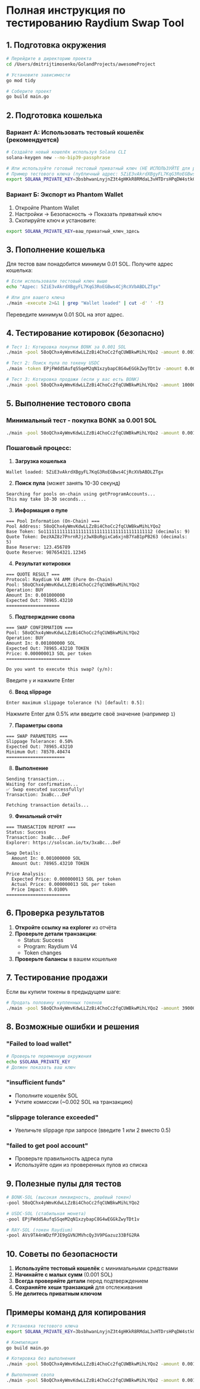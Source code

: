 # Полная инструкция по тестированию Raydium Swap Tool

## 1. Подготовка окружения

```bash
# Перейдите в директорию проекта
cd /Users/dmitrijtimosenko/GolandProjects/awesomeProject

# Установите зависимости
go mod tidy

# Соберите проект
go build main.go
```

## 2. Подготовка кошелька

### Вариант А: Использовать тестовый кошелёк (рекомендуется)

```bash
# Создайте новый кошелёк используя Solana CLI
solana-keygen new --no-bip39-passphrase

# Или используйте готовый тестовый приватный ключ (НЕ ИСПОЛЬЗУЙТЕ для реальных средств!)
# Пример тестового ключа (публичный адрес: 5ZiE3vAkrdXBgyFL7KqG3RoEGBws4CjRcXVbABDLZTgx)
export SOLANA_PRIVATE_KEY=3bsbhwanLnyjnZ3t4gHKkR8RMdaL3vHTDrsHPqDW4stkG5S4temxqewKr3VfumdfT5p8YRUYMAUfna3xPCeNxmtE
```

### Вариант Б: Экспорт из Phantom Wallet

1. Откройте Phantom Wallet
2. Настройки → Безопасность → Показать приватный ключ
3. Скопируйте ключ и установите:
```bash
export SOLANA_PRIVATE_KEY=ваш_приватный_ключ_здесь
```

## 3. Пополнение кошелька

Для тестов вам понадобится минимум 0.01 SOL. Получите адрес кошелька:

```bash
# Если использовали тестовый ключ выше
echo "Адрес: 5ZiE3vAkrdXBgyFL7KqG3RoEGBws4CjRcXVbABDLZTgx"

# Или для вашего ключа
./main -execute 2>&1 | grep "Wallet loaded" | cut -d' ' -f3
```

Переведите минимум 0.01 SOL на этот адрес.

## 4. Тестирование котировок (безопасно)

```bash
# Тест 1: Котировка покупки BONK за 0.001 SOL
./main -pool 58oQChx4yWmvKdwLLZzBi4ChoCc2fqCUWBkwMihLYQo2 -amount 0.001 -side buy

# Тест 2: Поиск пула по токену USDC
./main -token EPjFWdd5AufqSSqeM2qN1xzybapC8G4wEGGkZwyTDt1v -amount 0.001 -side buy

# Тест 3: Котировка продажи (если у вас есть BONK)
./main -pool 58oQChx4yWmvKdwLLZzBi4ChoCc2fqCUWBkwMihLYQo2 -amount 1000000 -side sell
```

## 5. Выполнение тестового свопа

### Минимальный тест - покупка BONK за 0.001 SOL

```bash
./main -pool 58oQChx4yWmvKdwLLZzBi4ChoCc2fqCUWBkwMihLYQo2 -amount 0.001 -side buy -execute
```

### Пошаговый процесс:

1. **Загрузка кошелька**
```
Wallet loaded: 5ZiE3vAkrdXBgyFL7KqG3RoEGBws4CjRcXVbABDLZTgx
```

2. **Поиск пула** (может занять 10-30 секунд)
```
Searching for pools on-chain using getProgramAccounts...
This may take 10-30 seconds...
```

3. **Информация о пуле**
```
=== Pool Information (On-Chain) ===
Pool Address: 58oQChx4yWmvKdwLLZzBi4ChoCc2fqCUWBkwMihLYQo2
Base Token: So11111111111111111111111111111111111111112 (decimals: 9)
Quote Token: DezXAZ8z7PnrnRJjz3wXBoRgixCa6xjnB7YaB1pPB263 (decimals: 5)
Base Reserve: 123.456789
Quote Reserve: 987654321.12345
```

4. **Результат котировки**
```
=== QUOTE RESULT ===
Protocol: Raydium V4 AMM (Pure On-Chain)
Pool: 58oQChx4yWmvKdwLLZzBi4ChoCc2fqCUWBkwMihLYQo2
Operation: BUY
Amount In: 0.001000000
Expected Out: 78965.43210
====================
```

5. **Подтверждение свопа**
```
=== SWAP CONFIRMATION ===
Pool: 58oQChx4yWmvKdwLLZzBi4ChoCc2fqCUWBkwMihLYQo2
Operation: BUY
Amount In: 0.001000000 SOL
Expected Out: 78965.43210 TOKEN
Price: 0.000000013 SOL per token
========================

Do you want to execute this swap? (y/n): 
```
Введите `y` и нажмите Enter

6. **Ввод slippage**
```
Enter maximum slippage tolerance (%) [default: 0.5]: 
```
Нажмите Enter для 0.5% или введите своё значение (например `1`)

7. **Параметры свопа**
```
=== SWAP PARAMETERS ===
Slippage Tolerance: 0.50%
Expected Out: 78965.43210
Minimum Out: 78570.40474
======================
```

8. **Выполнение**
```
Sending transaction...
Waiting for confirmation...
✅ Swap executed successfully!
Transaction: 3xaBc...DeF

Fetching transaction details...
```

9. **Финальный отчёт**
```
=== TRANSACTION REPORT ===
Status: Success
Transaction: 3xaBc...DeF
Explorer: https://solscan.io/tx/3xaBc...DeF

Swap Details:
  Amount In: 0.001000000 SOL
  Amount Out: 78965.43210 TOKEN

Price Analysis:
  Expected Price: 0.000000013 SOL per token
  Actual Price: 0.000000013 SOL per token
  Price Impact: 0.0100%
========================
```

## 6. Проверка результатов

1. **Откройте ссылку на explorer** из отчёта
2. **Проверьте детали транзакции**:
   - Status: Success
   - Program: Raydium V4
   - Token changes
3. **Проверьте балансы** в вашем кошельке

## 7. Тестирование продажи

Если вы купили токены в предыдущем шаге:

```bash
# Продать половину купленных токенов
./main -pool 58oQChx4yWmvKdwLLZzBi4ChoCc2fqCUWBkwMihLYQo2 -amount 39000 -side sell -execute
```

## 8. Возможные ошибки и решения

### "Failed to load wallet"
```bash
# Проверьте переменную окружения
echo $SOLANA_PRIVATE_KEY
# Должен показать ваш ключ
```

### "insufficient funds"
- Пополните кошелёк SOL
- Учтите комиссии (~0.002 SOL на транзакцию)

### "slippage tolerance exceeded"
- Увеличьте slippage при запросе (введите 1 или 2 вместо 0.5)

### "failed to get pool account"
- Проверьте правильность адреса пула
- Используйте один из проверенных пулов из списка

## 9. Полезные пулы для тестов

```bash
# BONK-SOL (высокая ликвидность, дешёвый токен)
-pool 58oQChx4yWmvKdwLLZzBi4ChoCc2fqCUWBkwMihLYQo2

# USDC-SOL (стабильная монета)
-pool EPjFWdd5AufqSSqeM2qN1xzybapC8G4wEGGkZwyTDt1v

# RAY-SOL (токен Raydium)
-pool AVs9TA4nWDzfPJE9gGVNJMVhcQy3V9PGazuz33BfG2RA
```

## 10. Советы по безопасности

1. **Используйте тестовый кошелёк** с минимальными средствами
2. **Начинайте с малых сумм** (0.001 SOL)
3. **Всегда проверяйте детали** перед подтверждением
4. **Сохраняйте хеши транзакций** для отслеживания
5. **Не делитесь приватным ключом**

## Примеры команд для копирования

```bash
# Установка тестового ключа
export SOLANA_PRIVATE_KEY=3bsbhwanLnyjnZ3t4gHKkR8RMdaL3vHTDrsHPqDW4stkG5S4temxqewKr3VfumdfT5p8YRUYMAUfna3xPCeNxmtE

# Компиляция
go build main.go

# Котировка без выполнения
./main -pool 58oQChx4yWmvKdwLLZzBi4ChoCc2fqCUWBkwMihLYQo2 -amount 0.001 -side buy

# Выполнение свопа
./main -pool 58oQChx4yWmvKdwLLZzBi4ChoCc2fqCUWBkwMihLYQo2 -amount 0.001 -side buy -execute
```